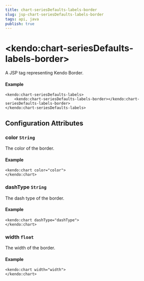 ```yaml
---
title: chart-seriesDefaults-labels-border
slug: jsp-chart-seriesDefaults-labels-border
tags: api, java
publish: true
---
```


# \<kendo:chart-seriesDefaults-labels-border\>
A JSP tag representing Kendo Border.

#### Example
    <kendo:chart-seriesDefaults-labels>
        <kendo:chart-seriesDefaults-labels-border></kendo:chart-seriesDefaults-labels-border>
    </kendo:chart-seriesDefaults-labels>


## Configuration Attributes


### color `String`

The color of the border.

#### Example
    <kendo:chart color="color">
    </kendo:chart>



### dashType `String`

The dash type of the border.

#### Example
    <kendo:chart dashType="dashType">
    </kendo:chart>



### width `float`

The width of the border.

#### Example
    <kendo:chart width="width">
    </kendo:chart>


